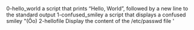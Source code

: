 0-hello_world a script that prints “Hello, World”, followed by a new line to the  standard output
1-confused_smiley  a script that displays a confused smiley "(Ôo)
2-hellofile Display the content of the /etc/passwd file
'  
